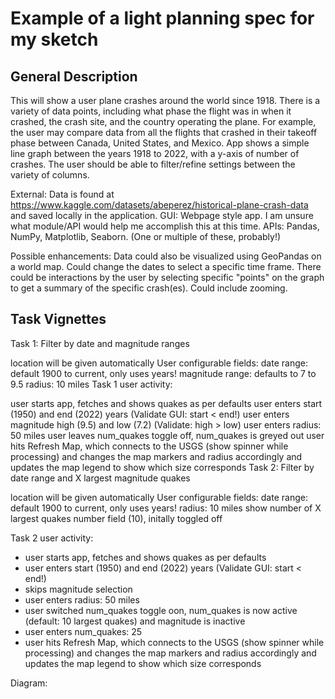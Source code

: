 # Example of a light planning spec for my sketch

 ## General Description

This will show a user plane crashes around the world since 1918. There is a variety of data points, including what phase the flight was in when it crashed, the crash site, and the country operating the plane. For example, the user may compare data from all the flights that crashed in their takeoff phase between Canada, United States, and Mexico.
App shows a simple line graph between the years 1918 to 2022, with a y-axis of number of crashes.
The user should be able to filter/refine settings between the variety of columns.

External:
Data is found at https://www.kaggle.com/datasets/abeperez/historical-plane-crash-data and saved locally in the application.
GUI: Webpage style app. I am unsure what module/API would help me accomplish this at this time.
APIs: Pandas, NumPy, Matplotlib, Seaborn. (One or multiple of these, probably!)


Possible enhancements:
Data could also be visualized using GeoPandas on a world map.
Could change the dates to select a specific time frame.
There could be interactions by the user by selecting specific "points" on the graph to get a summary of the specific crash(es).
Could include zooming.

## Task Vignettes

Task 1: Filter by date and magnitude ranges

location will be given automatically
User configurable fields:
date range: default 1900 to current, only uses years!
magnitude range: defaults to 7 to 9.5
radius: 10 miles
Task 1 user activity:

user starts app, fetches and shows quakes as per defaults
user enters start (1950) and end (2022) years (Validate GUI: start < end!)
user enters magnitude high (9.5) and low (7.2) (Validate: high > low)
user enters radius: 50 miles
user leaves num_quakes toggle off, num_quakes is greyed out
user hits Refresh Map, which connects to the USGS (show spinner while processing) and changes the map markers and radius accordingly and updates the map legend to show which size corresponds
Task 2: Filter by date range and X largest magnitude quakes

location will be given automatically
User configurable fields:
date range: default 1900 to current, only uses years!
radius: 10 miles
show number of X largest quakes number field (10), initally toggled off

Task 2 user activity:

   * user starts app, fetches and shows quakes as per defaults
   * user enters start (1950) and end (2022) years (Validate GUI: start < end!)
   * skips magnitude selection
   * user enters radius: 50 miles
   * user switched num_quakes toggle oon, num_quakes is now active (default: 10 largest quakes) and magnitude is inactive
   * user enters num_quakes: 25
   * user hits Refresh Map, which connects to the USGS (show spinner while processing) and changes the map markers and radius accordingly and updates the   map legend to show which size corresponds

Diagram:


